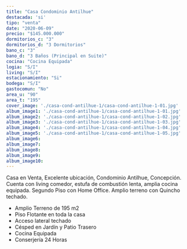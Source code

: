 ```yaml
---
title: "Casa Condominio Antilhue"
destacada: 'si'
tipo: "venta"
date: "2020-06-09"
precio: "$145.000.000"
dormitorios_c: "3"
dormitorios_d: "3 Dormitorios"
bano_c: "3"
bano_d: "3 Baños (Principal en Suite)"
cocina: "Cocina Equipada"
logia: "S/I"
living: "S/I"
estacionamiento: "Si"
bodega: "S/I"
gastocomun: "No"
area_u: "90"
area_t: "195"
cover_image: './casa-cond-antilhue-1/casa-cond-antilhue-1-01.jpg'
album_image1: './casa-cond-antilhue-1/casa-cond-antilhue-1-01.jpg'
album_image2: './casa-cond-antilhue-1/casa-cond-antilhue-1-02.jpg'
album_image3: './casa-cond-antilhue-1/casa-cond-antilhue-1-03.jpg'
album_image4: './casa-cond-antilhue-1/casa-cond-antilhue-1-04.jpg'
album_image5: './casa-cond-antilhue-1/casa-cond-antilhue-1-05.jpg'
album_image6: 
album_image7: 
album_image8: 
album_image9: 
album_image10: 
---
```


Casa en Venta, Excelente ubicación, Condominio Antilhue, Concepción.
Cuenta con living comedor, estufa de combustión lenta, amplia cocina equipada. Segundo Piso con Home Office.
Amplio terreno con Quincho techado.

* Amplio Terreno de 195 m2
* Piso Flotante en toda la casa
* Acceso lateral techado
* Césped en Jardín y Patio Trasero
* Cocina Equipada
* Conserjería 24 Horas





